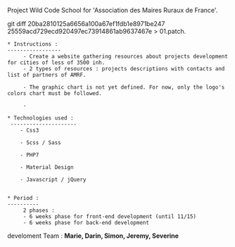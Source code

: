 Project Wild Code School for 'Association des Maires Ruraux de France'. 
 
 git diff 20ba2810125a6656a100a67ef1fdb1e8971be247 25559acd729ecd920497ec73914861ab9637467e > 01.patch.

    * Instructions :
    -----------------
         - Create a website gathering resources about projects development for cities of less of 3500 inh.
         - 2 types of resources : projects descriptions with contacts and list of partners of AMRF.
            
         - The graphic chart is not yet defined. For now, only the logo's colors chart must be followed.
         
         - 
         
    * Technologies used :
     --------------------- 
        - Css3
        
        - Scss / Sass
        
        - PHP7
        
        - Material Design
        
        - Javascript / jQuery
        
      
    * Period : 
    ----------
         2 phases : 
         - 6 weeks phase for front-end development (until 11/15) 
         - 6 weeks phase for back-end development 
         
      
      

 
 
develoment Team : **Marie, Darin, Simon, Jeremy, Severine**

